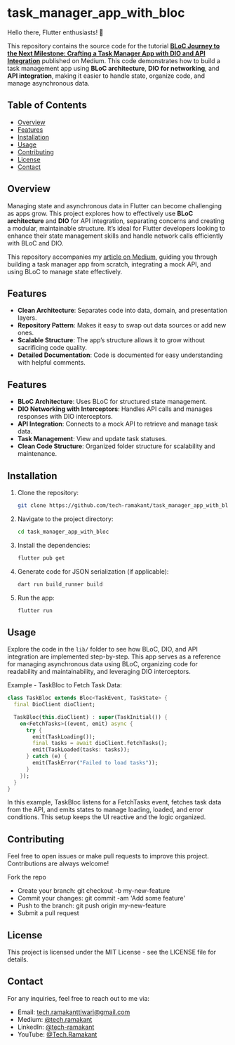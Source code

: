 # task_manager_app_with_bloc

Hello there, Flutter enthusiasts! 👋

This repository contains the source code for the tutorial **[BLoC Journey to the Next Milestone: Crafting a Task Manager App with DIO and API Integration](https://medium.com/@tech.ramakant/bloc-journey-to-the-next-milestone-crafting-a-task-manager-app-with-dio-and-api-integration-eef60a51391a)** published on Medium. This code demonstrates how to build a task management app using **BLoC architecture**, **DIO for networking**, and **API integration**, making it easier to handle state, organize code, and manage asynchronous data.

## Table of Contents
- [Overview](#Overview)
- [Features](#Features)
- [Installation](#Installation)
- [Usage](#Usage)
- [Contributing](#Contributing)
- [License](#License)
- [Contact](#Contact)

## Overview
Managing state and asynchronous data in Flutter can become challenging as apps grow. This project explores how to effectively use **BLoC architecture** and **DIO** for API integration, separating concerns and creating a modular, maintainable structure. It’s ideal for Flutter developers looking to enhance their state management skills and handle network calls efficiently with BLoC and DIO.

This repository accompanies my [article on Medium](https://medium.com/@tech.ramakant/bloc-journey-to-the-next-milestone-crafting-a-task-manager-app-with-dio-and-api-integration-eef60a51391a), guiding you through building a task manager app from scratch, integrating a mock API, and using BLoC to manage state effectively.

## Features
- **Clean Architecture**: Separates code into data, domain, and presentation layers.
- **Repository Pattern**: Makes it easy to swap out data sources or add new ones.
- **Scalable Structure**: The app’s structure allows it to grow without sacrificing code quality.
- **Detailed Documentation**: Code is documented for easy understanding with helpful comments.

## Features
- **BLoC Architecture**: Uses BLoC for structured state management.
- **DIO Networking with Interceptors**: Handles API calls and manages responses with DIO interceptors.
- **API Integration**: Connects to a mock API to retrieve and manage task data.
- **Task Management**: View and update task statuses.
- **Clean Code Structure**: Organized folder structure for scalability and maintenance.

## Installation
1. Clone the repository:

    ```bash
    git clone https://github.com/tech-ramakant/task_manager_app_with_bloc.git
    ```

2. Navigate to the project directory:

    ```bash
    cd task_manager_app_with_bloc
    ```

3. Install the dependencies:

    ```bash
    flutter pub get
    ```

4. Generate code for JSON serialization (if applicable):

    ```bash
    dart run build_runner build
    ```

5. Run the app:

    ```bash
    flutter run
    ```

## Usage

Explore the code in the `lib/` folder to see how BLoC, DIO, and API integration are implemented step-by-step. This app serves as a reference for managing asynchronous data using BLoC, organizing code for readability and maintainability, and leveraging DIO interceptors.

Example - TaskBloc to Fetch Task Data:

```dart
class TaskBloc extends Bloc<TaskEvent, TaskState> {
  final DioClient dioClient;

  TaskBloc(this.dioClient) : super(TaskInitial()) {
    on<FetchTasks>((event, emit) async {
      try {
        emit(TaskLoading());
        final tasks = await dioClient.fetchTasks();
        emit(TaskLoaded(tasks: tasks));
      } catch (e) {
        emit(TaskError("Failed to load tasks"));
      }
    });
  }
}
```
In this example, TaskBloc listens for a FetchTasks event, fetches task data from the API, and emits states to manage loading, loaded, and error conditions. This setup keeps the UI reactive and the logic organized.

## Contributing
Feel free to open issues or make pull requests to improve this project. Contributions are always welcome!

Fork the repo
- Create your branch: git checkout -b my-new-feature
- Commit your changes: git commit -am 'Add some feature'
- Push to the branch: git push origin my-new-feature
- Submit a pull request

## License
This project is licensed under the MIT License - see the LICENSE file for details.

## Contact
For any inquiries, feel free to reach out to me via:

- Email: [tech.ramakanttiwari@gmail.com](mailto:tech.ramakanttiwari@gmail.com)
- Medium: [@tech.ramakant](https://medium.com/@tech.ramakant)
- LinkedIn: [@tech-ramakant](https://www.linkedin.com/in/ramakant-tiwari-593479128)
- YouTube: [@Tech.Ramakant](https://www.youtube.com/@Tech.Ramakant)

